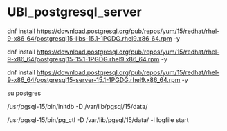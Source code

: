 # UBI_postgresql_server
dnf install https://download.postgresql.org/pub/repos/yum/15/redhat/rhel-9-x86_64/postgresql15-libs-15.1-1PGDG.rhel9.x86_64.rpm -y

dnf install https://download.postgresql.org/pub/repos/yum/15/redhat/rhel-9-x86_64/postgresql15-15.1-1PGDG.rhel9.x86_64.rpm -y

dnf install https://download.postgresql.org/pub/repos/yum/15/redhat/rhel-9-x86_64/postgresql15-server-15.1-1PGDG.rhel9.x86_64.rpm -y

su postgres

/usr/pgsql-15/bin/initdb -D /var/lib/pgsql/15/data/

/usr/pgsql-15/bin/pg_ctl -D /var/lib/pgsql/15/data/ -l logfile start
